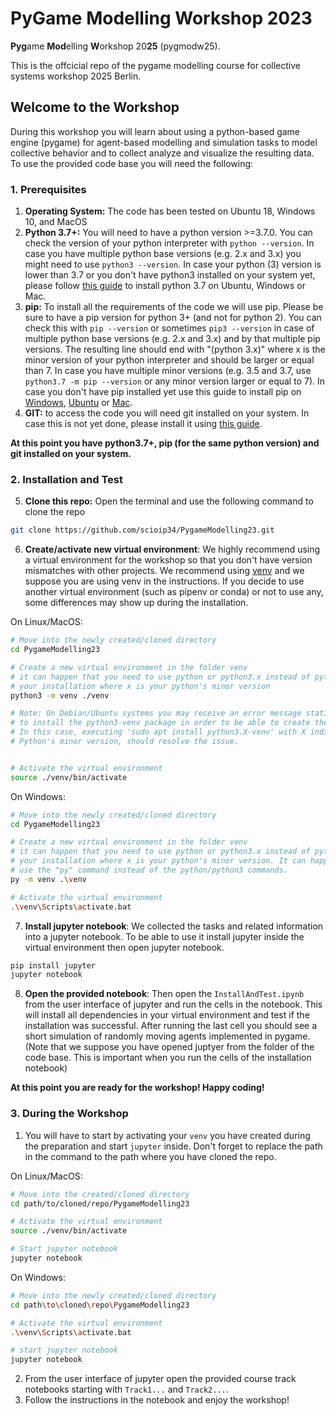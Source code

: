 # **PyGame Modelling Workshop 2023**

**Pyg**ame **Mod**elling **W**orkshop 20**25** (pygmodw25).

This is the offcicial repo of the pygame modelling course for collective systems workshop 2025 Berlin.

## Welcome to the Workshop
During this workshop you will learn about using a python-based game engine (pygame) for agent-based modelling and simulation tasks to model collective behavior and to collect analyze and visualize the resulting data.
To use the provided code base you will need the following:

### 1. Prerequisites
1. **Operating System:** The code has been tested on Ubuntu 18, Windows 10, and MacOS
2. **Python 3.7+:** You will need to have a python version >=3.7.0. You can check the version of your python interpreter with `python --version`. In case you have multiple python base versions (e.g. 2.x and 3.x) you might need to use `python3 --version`. In case your python (3) version is lower than 3.7 or you don't have python3 installed on your system yet, please follow [this guide](https://www.geeksforgeeks.org/download-and-install-python-3-latest-version/) to install python 3.7 on Ubuntu, Windows or Mac.
3. **pip:** To install all the requirements of the code we will use pip. Please be sure to have a pip version for python 3+ (and not for python 2). You can check this with `pip --version` or sometimes `pip3 --version` in case of multiple python base versions (e.g. 2.x and 3.x) and by that multiple pip versions. The resulting line should end with "(python 3.x)" where x is the minor version of your python interpreter and should be larger or equal than 7. In case you have multiple minor versions (e.g. 3.5 and 3.7, use `python3.7 -m pip --version` or any minor version larger or equal to 7). In case you don't have pip installed yet use this guide to install pip on [Windows](https://www.liquidweb.com/kb/install-pip-windows/), [Ubuntu](https://www.odoo.com/forum/help-1/how-to-install-pip-in-python-3-on-ubuntu-18-04-167715) or [Mac](https://www.geeksforgeeks.org/download-and-install-python-3-latest-version/#macos).
4. **GIT:** to access the code you will need git installed on your system. In case this is not yet done, please install it using [this guide](https://github.com/git-guides/install-git).

**At this point you have python3.7+, pip (for the same python version) and git installed on your system.**

### 2. Installation and Test
5. **Clone this repo:** Open the terminal and use the following command to clone the repo 
  
```bash
git clone https://github.com/scioip34/PygameModelling23.git
```
  
6. **Create/activate new virtual environment**: We highly recommend using a virtual environment for the workshop so that you don't have version mismatches with other projects. We recommend using [venv](https://docs.python.org/3/library/venv.html) and we suppose you are using venv in the instructions. If you decide to use another virtual environment (such as pipenv or conda) or not to use any, some differences may show up during the installation.

On Linux/MacOS:
```bash
# Move into the newly created/cloned directory
cd PygameModelling23

# Create a new virtual environment in the folder venv
# it can happen that you need to use python or python3.x instead of python3 according to
# your installation where x is your python's minor version
python3 -m venv ./venv

# Note: On Debian/Ubuntu systems you may receive an error message stating that you need 
# to install the python3-venv package in order to be able to create the environment. 
# In this case, executing 'sudo apt install python3.X-venv' with X indicating your 
# Python's minor version, should resolve the issue. 


# Activate the virtual environment
source ./venv/bin/activate
```
On Windows:
```bash
# Move into the newly created/cloned directory
cd PygameModelling23

# Create a new virtual environment in the folder venv
# it can happen that you need to use python or python3.x instead of python3 according to
# your installation where x is your python's minor version. It can happen that you have to
# use the "py" command instead of the python/python3 commands.
py -m venv .\venv

# Activate the virtual environment
.\venv\Scripts\activate.bat
```

7. **Install jupyter notebook**: We collected the tasks and related information into a jupyter notebook. To be able to use it install jupyter inside the virtual environment then open jupyter notebook.

```bash
pip install jupyter
jupyter notebook
```

8. **Open the provided notebook**: Then open the `InstallAndTest.ipynb` from the user interface of jupyter and run the cells in the notebook. This will install all dependencies in your virtual environment and test if the installation was successful. After running the last cell you should see a short simulation of randomly moving agents implemented in pygame. (Note that we suppose you have opened juptyer from the folder of the code base. This is important when you run the cells of the installation notebook)

**At this point you are ready for the workshop! Happy coding!**

### 3. During the Workshop
1. You will have to start by activating your `venv` you have created during the preparation and start `jupyter` inside. Don't forget to replace the path in the command to the path where you have cloned the repo.

On Linux/MacOS:
```bash
# Move into the created/cloned directory
cd path/to/cloned/repo/PygameModelling23

# Activate the virtual environment
source ./venv/bin/activate

# Start jupyter notebook
jupyter notebook
```

On Windows:
```bash
# Move into the newly created/cloned directory
cd path\to\cloned\repo\PygameModelling23

# Activate the virtual environment
.\venv\Scripts\activate.bat

# start jupyter notebook
jupyter notebook
```
2. From the user interface of jupyter open the provided course track notebooks starting with `Track1...` and `Track2...`.
3. Follow the instructions in the notebook and enjoy the workshop!

